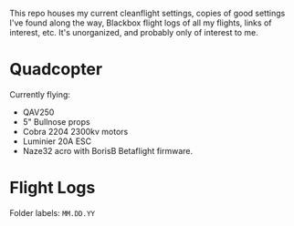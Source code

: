 This repo houses my current cleanflight settings, copies of good settings I've found along the way, Blackbox flight logs of all my flights, links of interest, etc. It's unorganized, and probably only of interest to me.

# Quadcopter
Currently flying:
- QAV250
- 5" Bullnose props
- Cobra 2204 2300kv motors
- Luminier 20A ESC
- Naze32 acro with BorisB Betaflight firmware.

# Flight Logs
Folder labels: `MM.DD.YY`
